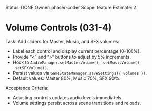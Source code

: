 Status: DONE
Owner: phaser-coder
Scope: feature
Estimate: 2

# Volume Controls (031-4)

Task: Add sliders for Master, Music, and SFX volumes:

- Label each control and display current percentage (0–100%).
- Provide “<” and “>” buttons to adjust by 5% increments.
- Hook to `AudioManager.setMasterVolume()`, `.setMusicVolume()`, `.setSFXVolume()`.
- Persist values via `GameStateManager.saveSettings({ volumes })`.
- Default values: Master 80%, Music 70%, SFX 90%.

Acceptance Criteria:

- Adjusting controls updates audio levels immediately.
- Volume settings persist across scene transitions and reloads.

